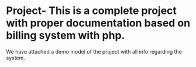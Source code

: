 # Project- This is a complete project with proper documentation based on billing system with php.
We have attached a demo model of the project with all info regarding the system.
